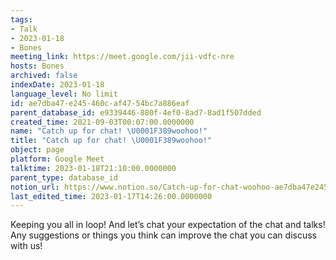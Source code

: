 ```yaml
---
tags:
- Talk
- 2023-01-18
- Bones
meeting_link: https://meet.google.com/jii-vdfc-nre
hosts: Bones
archived: false
indexDate: 2023-01-18
language_level: No limit
id: ae7dba47-e245-460c-af47-54bc7a886eaf
parent_database_id: e9339446-880f-4ef0-8ad7-8ad1f507dded
created_time: 2021-09-03T00:07:00.0000000
name: "Catch up for chat! \U0001F389woohoo!"
title: "Catch up for chat! \U0001F389woohoo!"
object: page
platform: Google Meet
talktime: 2023-01-18T21:10:00.0000000
parent_type: database_id
notion_url: https://www.notion.so/Catch-up-for-chat-woohoo-ae7dba47e245460caf4754bc7a886eaf
last_edited_time: 2023-01-17T14:26:00.0000000
---
```


Keeping you all in loop! And let’s chat your expectation of the chat and talks!
Any suggestions or things you think can improve the chat you can discuss with us!





